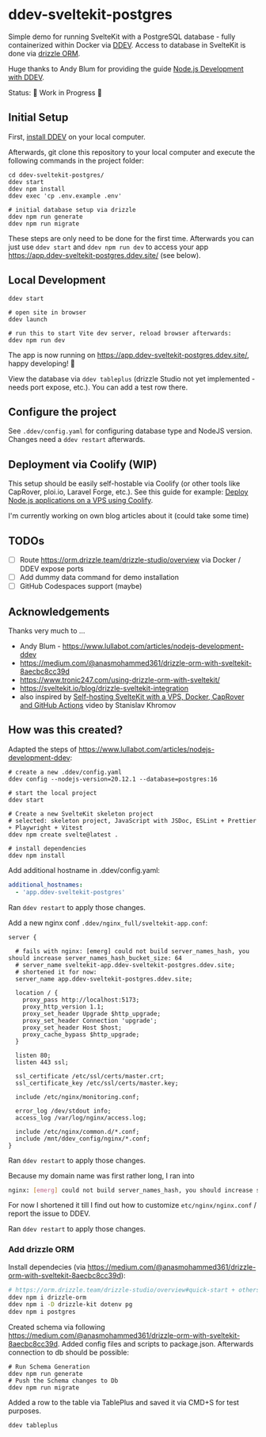 # ddev-sveltekit-postgres

Simple demo for running SvelteKit with a PostgreSQL database - fully containerized within Docker via [DDEV](https://ddev.com). Access to database in SvelteKit is done via [drizzle ORM](https://orm.drizzle.team/).

Huge thanks to Andy Blum for providing the guide [Node.js Development with DDEV](https://www.lullabot.com/articles/nodejs-development-ddev).

Status: 🚧 Work in Progress 🚧

## Initial Setup

First, [install DDEV](https://ddev.com/get-started/) on your local computer.

Afterwards, git clone this repository to your local computer and execute the following commands in the project folder:

```
cd ddev-sveltekit-postgres/
ddev start
ddev npm install
ddev exec 'cp .env.example .env'

# initial database setup via drizzle
ddev npm run generate
ddev npm run migrate
```

These steps are only need to be done for the first time. Afterwards you can just use `ddev start` and `ddev npm run dev` to access your app https://app.ddev-sveltekit-postgres.ddev.site/ (see below).

## Local Development

```
ddev start

# open site in browser
ddev launch

# run this to start Vite dev server, reload browser afterwards:
ddev npm run dev
```

The app is now running on https://app.ddev-sveltekit-postgres.ddev.site/, happy developing! 🎉

View the database via `ddev tableplus` (drizzle Studio not yet implemented - needs port expose, etc.). You can add a test row there.

## Configure the project

See `.ddev/config.yaml` for configuring database type and NodeJS version. Changes need a `ddev restart` afterwards.

## Deployment via Coolify (WIP)

This setup should be easily self-hostable via Coolify (or other tools like CapRover, ploi.io, Laravel Forge, etc.). See this guide for example: [Deploy Node.js applications on a VPS using Coolify](https://sreyaj.dev/deploy-nodejs-applications-on-a-vps-using-coolify).

I'm currently working on own blog articles about it (could take some time)

## TODOs

- [ ] Route https://orm.drizzle.team/drizzle-studio/overview via Docker / DDEV expose ports
- [ ] Add dummy data command for demo installation
- [ ] GitHub Codespaces support (maybe)

## Acknowledgements

Thanks very much to ...

- Andy Blum - https://www.lullabot.com/articles/nodejs-development-ddev
- https://medium.com/@anasmohammed361/drizzle-orm-with-sveltekit-8aecbc8cc39d
- https://www.tronic247.com/using-drizzle-orm-with-sveltekit/
- https://sveltekit.io/blog/drizzle-sveltekit-integration
- also inspired by [Self-hosting SvelteKit with a VPS, Docker, CapRover and GitHub Actions](https://www.youtube.com/watch?v=NLjolI9FwCU) video by Stanislav Khromov

## How was this created?

Adapted the steps of https://www.lullabot.com/articles/nodejs-development-ddev:

```
# create a new .ddev/config.yaml
ddev config --nodejs-version=20.12.1 --database=postgres:16

# start the local project
ddev start

# Create a new SvelteKit skeleton project
# selected: skeleton project, JavaScript with JSDoc, ESLint + Prettier + Playwright + Vitest
ddev npm create svelte@latest .

# install dependencies
ddev npm install
```

Add additional hostname in .ddev/config.yaml:

```yaml
additional_hostnames:
  - 'app.ddev-sveltekit-postgres'
```

Ran `ddev restart` to apply those changes.

Add a new nginx conf `.ddev/nginx_full/sveltekit-app.conf`:

```
server {

  # fails with nginx: [emerg] could not build server_names_hash, you should increase server_names_hash_bucket_size: 64
  # server_name sveltekit-app.ddev-sveltekit-postgres.ddev.site;
  # shortened it for now:
  server_name app.ddev-sveltekit-postgres.ddev.site;

  location / {
    proxy_pass http://localhost:5173;
    proxy_http_version 1.1;
    proxy_set_header Upgrade $http_upgrade;
    proxy_set_header Connection 'upgrade';
    proxy_set_header Host $host;
    proxy_cache_bypass $http_upgrade;
  }

  listen 80;
  listen 443 ssl;

  ssl_certificate /etc/ssl/certs/master.crt;
  ssl_certificate_key /etc/ssl/certs/master.key;

  include /etc/nginx/monitoring.conf;

  error_log /dev/stdout info;
  access_log /var/log/nginx/access.log;

  include /etc/nginx/common.d/*.conf;
  include /mnt/ddev_config/nginx/*.conf;
}
```

Ran `ddev restart` to apply those changes.

Because my domain name was first rather long, I ran into

```bash
nginx: [emerg] could not build server_names_hash, you should increase server_names_hash_bucket_size: 64
```

For now I shortened it till I find out how to customize `etc/nginx/nginx.conf` / report the issue to DDEV.

Ran `ddev restart` to apply those changes.

### Add drizzle ORM

Install dependecies (via https://medium.com/@anasmohammed361/drizzle-orm-with-sveltekit-8aecbc8cc39d):

```bash
# https://orm.drizzle.team/drizzle-studio/overview#quick-start + others:
ddev npm i drizzle-orm
ddev npm i -D drizzle-kit dotenv pg
ddev npm i postgres
```

Created schema via following https://medium.com/@anasmohammed361/drizzle-orm-with-sveltekit-8aecbc8cc39d. Added config files and scripts to package.json. Afterwards connection to db should be possible:

```
# Run Schema Generation
ddev npm run generate
# Push the Schema changes to Db
ddev npm run migrate
```

Added a row to the table via TablePlus and saved it via CMD+S for test purposes.

```
ddev tableplus
```
